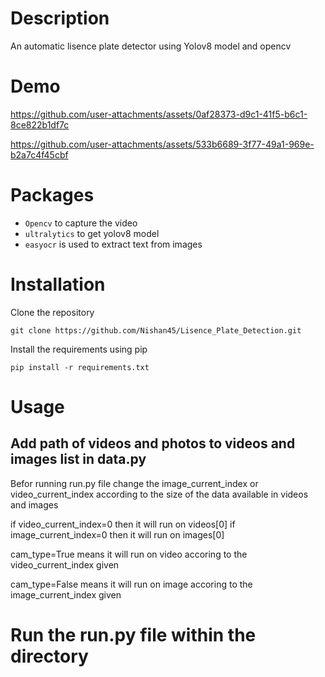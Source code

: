 # Description
An automatic lisence plate detector using Yolov8 model and opencv

# Demo
https://github.com/user-attachments/assets/0af28373-d9c1-41f5-b6c1-8ce822b1df7c

https://github.com/user-attachments/assets/533b6689-3f77-49a1-969e-b2a7c4f45cbf


# Packages
* `Opencv` to capture the video
* `ultralytics` to get yolov8 model
* `easyocr` is used to extract text from images

# Installation
Clone the repository
```
git clone https://github.com/Nishan45/Lisence_Plate_Detection.git
```
Install the requirements using pip
```
pip install -r requirements.txt
```

# Usage
## Add path of videos and photos to videos and images list in data.py
Befor running run.py file change the image_current_index
or video_current_index according to the size of the data 
available in videos and images

if video_current_index=0 then it will run on videos[0]
if image_current_index=0 then it will run on images[0]

cam_type=True means it will run on video accoring to the
        video_current_index given
        
cam_type=False means it will run on image accoring to the
        image_current_index given
        
# Run the run.py file within the directory


